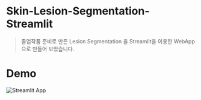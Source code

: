 # Skin-Lesion-Segmentation-Streamlit
> 졸업작품 준비로 만든 Lesion Segmentation 을 Streamlit을 이용한 WebApp으로 만들어 보았습니다.
# Demo
![Streamlit App](https://static.streamlit.io/badges/streamlit_badge_black_white.svg)
